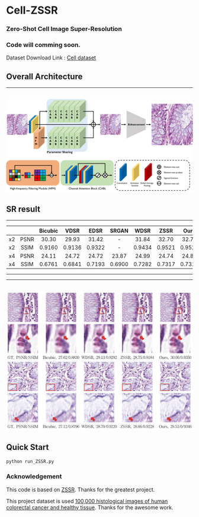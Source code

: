 # Cell-ZSSR
### Zero-Shot Cell Image Super-Resolution
### Code will comming soon.

Dataset Download Link : [Cell dataset](https://zenodo.org/record/1214456#.ZfjjttJBwUF)

## Overall Architecture
----------
![sketch](overall_architecture.jpg)
----------

## SR result
----------
|  |  | Bicubic | VDSR | EDSR | SRGAN | WDSR | ZSSR | Ours |
|-------|:---------:|:---------:|:---------:|:---------:|:---------:|:---------:|:---------:|:---------:|
| x2 | PSNR | 30.30 | 29.93 | 31.42 | - | 31.84 | 32.70 | 32.74 |
| x2 | SSIM | 0.9160 | 0.9136 | 0.9322 | - | 0.9434 | 0.9521 | 0.9523 |
| x4 | PSNR | 24.11 | 24.72 | 24.72 | 23.87 | 24.99 | 24.74 | 24.83 |
| x4 | SSIM | 0.6761 | 0.6841 | 0.7193 | 0.6900 | 0.7282 | 0.7317 | 0.7318 |
----------

----------
![sketch](cell_result.png)
----------

## Quick Start
```
python run_ZSSR.py
```
### Acknowledgement
This code is based on [ZSSR](https://github.com/assafshocher/ZSSR). Thanks for the greatest project.

This project dataset is used [100,000 histological images of human colorectal cancer and healthy tissue](https://zenodo.org/record/1214456#.ZfjjttJBwUF). Thanks for the awesome work.

